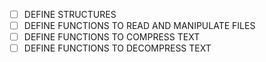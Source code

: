 * [ ]  DEFINE STRUCTURES
* [ ]  DEFINE FUNCTIONS TO READ AND MANIPULATE FILES
* [ ]  DEFINE FUNCTIONS TO COMPRESS TEXT
* [ ]  DEFINE FUNCTIONS TO DECOMPRESS TEXT
